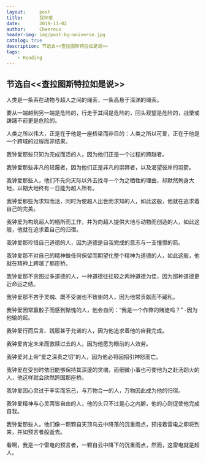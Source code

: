 ```yaml
---
layout:     post
title:      我钟爱
date:       2019-11-02
author:     Cheereus
header-img: img/post-bg-universe.jpg
catalog: true
description: 节选自<<查拉图斯特拉如是说>>
tags:
    - Reading
---
```


## 节选自<<查拉图斯特拉如是说>>

人类是一条系在动物与超人之间的绳索，一条高悬于深渊的绳索。

要从一端越到另一端是危险的，行走于其间是危险的，回头观望是危险的，战栗或踌躇不前更是危险的。

人类之所以伟大，正是在于他是一座桥梁而非目的：人类之所以可爱，正在于他是一个跨域的过程而非结果。

我钟爱那些只知为完成而活的人，因为他们正是一个过程的跨越者。

我钟爱那些非凡的轻蔑者，因为他们正是非凡的崇拜者，以及渴望彼岸的羽箭。

我钟爱那些人，他们不先向天际以外去找寻一个为之牺牲的理由，却默然殉身大地，以期大地终有一日能为超人所有。

我钟爱那些为求知而活，同时为使超人出世而求知的人，如此这般，他就在追求着自己的完美。

我钟爱为构筑超人的栖所而工作，并为向超人提供大地与动物而创造的人，如此这般，他就在追求着自己的归宿。

我钟爱那珍惜自己道德的人，因为道德是自我完成的意志与一支憧憬的箭。

我钟爱那不对自己的精神做任何保留而期望化整个精神为道德的人，如此这般，他就在精神上跨越了那座桥。

我钟爱那不贪图过多道德的人，一种道德往往较之两种道德为佳，因为那种道德更近命运之结。

我钟爱那不吝于灵魂、既不受谢也不致谢的人，因为他常贡献而不藏私。

我钟爱因常赢骰子而感到惭愧的人，他会自问：“我是一个作弊的赌徒吗？” -因为他输的起。

我钟爱行而后言、践履甚于允诺的人，因为他追求着他的自我完成。

我钟爱肯定未来而救赎过去的人，因为他愿为眼前的人效劳。

我钟爱对上帝“爱之深责之切”的人，因为他必将因招引神怒而亡。

我钟爱在受创时依旧能够保持其深邃的灵魂，而细微小事也可使他为之赴汤蹈火的人，他这样就会欣然跨国那座桥。

我钟爱因心灵过于丰实而忘己，与万物合一的人，万物因此成为他的归宿。

我钟爱精神与心灵两皆自由的人，他的头只不过是心之内腑，他的心则促使他完成自我。

我钟爱那些人，他们像一颗颗自天顶乌云中降落的沉重雨点，预报着雷电之即将到来，并如预言者般逝去。

看啊，我是一个雷电的预言者，一颗自云中降下的沉重雨点，然而，这雷电就是超人。
